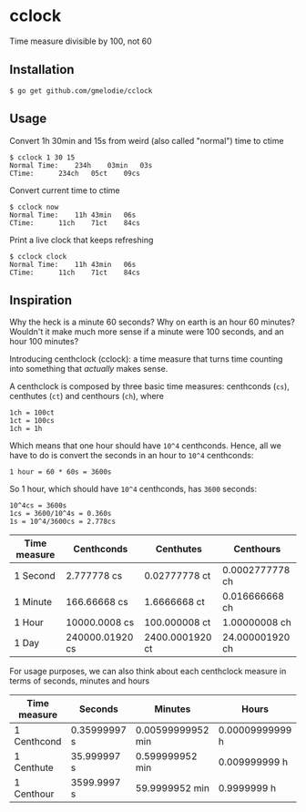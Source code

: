 # cclock
Time measure divisible by 100, not 60

## Installation

```
$ go get github.com/gmelodie/cclock
```

## Usage

Convert 1h 30min and 15s from weird (also called "normal") time to ctime
```
$ cclock 1 30 15
Normal Time:	234h	03min	03s
CTime:		234ch	05ct	09cs
```

Convert current time to ctime
```
$ cclock now
Normal Time:	11h	43min	06s
CTime:		11ch	71ct	84cs
```

Print a live clock that keeps refreshing
```
$ cclock clock
Normal Time:	11h	43min	06s
CTime:		11ch	71ct	84cs
```


## Inspiration

Why the heck is a minute 60 seconds? Why on earth is an hour 60 minutes? Wouldn't it make much more sense if a minute were 100 seconds, and an hour 100 minutes?

Introducing centhclock (cclock): a time measure that turns time counting into something that *actually* makes sense.

A centhclock is composed by three basic time measures: centhconds (`cs`), centhutes (`ct`) and centhours (`ch`), where

```
1ch = 100ct
1ct = 100cs
1ch = 1h
```

Which means that one hour should have `10^4` centhconds. Hence, all we have to do is convert the seconds in an hour to `10^4` centhconds:
```
1 hour = 60 * 60s = 3600s
```

So 1 hour, which should have `10^4` centhconds, has `3600` seconds:
```
10^4cs = 3600s
1cs = 3600/10^4s = 0.360s
1s = 10^4/3600cs = 2.778cs
```


Time measure | Centhconds | Centhutes | Centhours
---------------------|--------------------------|----------------|------------
1 Second | 2.777778     cs | 0.02777778   ct | 0.0002777778 ch
1 Minute | 166.66668    cs | 1.6666668    ct | 0.016666668  ch
1 Hour   | 10000.0008   cs | 100.000008   ct | 1.00000008   ch
1 Day    | 240000.01920 cs | 2400.0001920 ct | 24.000001920 ch


For usage purposes, we can also think about each centhclock measure in terms of seconds, minutes and hours

Time measure | Seconds | Minutes | Hours
---------------------|--------------------------|----------------|------------
1 Centhcond | 0.35999997 s | 0.00599999952 min | 0.00009999999 h
1 Centhute  | 35.999997  s | 0.599999952   min | 0.009999999   h
1 Centhour  | 3599.9997  s | 59.9999952    min | 0.9999999     h

















